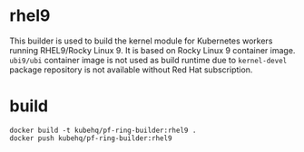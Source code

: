 # rhel9

This builder is used to build the kernel module for Kubernetes workers running RHEL9/Rocky Linux 9.
It is based on Rocky Linux 9 container image.
`ubi9/ubi` container image is not used as build runtime due to `kernel-devel` package repository is not available without Red Hat subscription.

# build

```
docker build -t kubehq/pf-ring-builder:rhel9 .
docker push kubehq/pf-ring-builder:rhel9
```